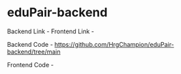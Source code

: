 # eduPair-backend

Backend Link - 
Frontend Link - 

Backend Code - https://github.com/HrgChampion/eduPair-backend/tree/main

Frontend Code -
